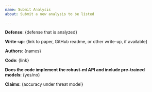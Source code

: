 ```yaml
---
name: Submit Analysis
about: Submit a new analysis to be listed

---
```


**Defense**: {defense that is analyzed}

**Write-up**: {link to paper, GitHub readme, or other write-up, if available}

**Authors**: {names}

**Code**: {link}

**Does the code implement the robust-ml API and include pre-trained models**: {yes/no}

**Claims**: {accuracy under threat model}

